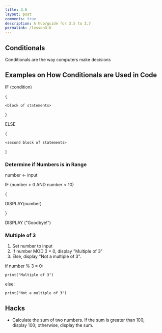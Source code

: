 ```yaml
---
title: 3.6
layout: post
comments: true
description: A hub/guide for 3.5 to 3.7
permalink: /lesson3:6
---
```

## Conditionals
Conditionals are the way computers make decisions

## Examples on How Conditionals are Used in Code

IF (condition)

{

    <block of statements>

}

ELSE

{

    <second block of statements>

}

### Determine if Numbers is in Range
number ← input

IF (number > 0 AND number < 10)

{

DISPLAY(number)

}

DISPLAY ("Goodbye!")

### Multiple of 3
1. Set number to input
2. If number MOD 3 = 0, display "Multiple of 3"
3. Else, display "Not a multiple of 3".

if number % 3 = 0:

    print("Multiple of 3")

else:

    print("Not a multiple of 3")

## Hacks
 - Calculate the sum of two numbers. If the sum is greater than 100, display 100; otherwise, display the sum.